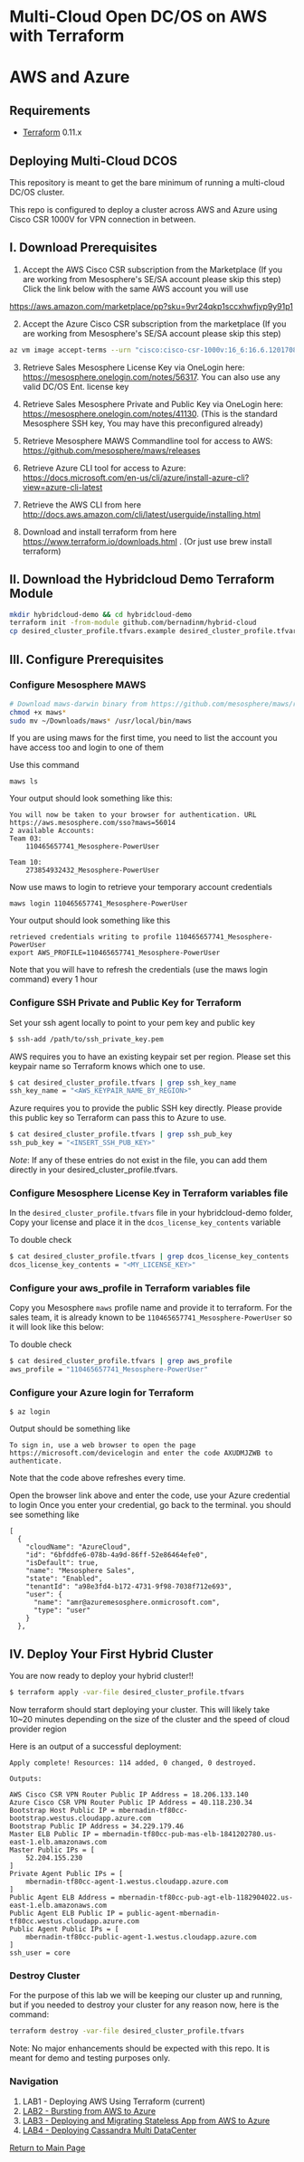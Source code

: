 # Multi-Cloud Open DC/OS on AWS with Terraform
# AWS and Azure

Requirements
------------

-	[Terraform](https://www.terraform.io/downloads.html) 0.11.x

## Deploying Multi-Cloud DCOS 

This repository is meant to get the bare minimum of running a multi-cloud DC/OS cluster.

This repo is configured to deploy a cluster across AWS and Azure using Cisco CSR 1000V for VPN connection in between.

## I. Download Prerequisites 

1. Accept the AWS Cisco CSR subscription from the Marketplace (If you are working from Mesosphere's SE/SA account please skip this step) 
Click the link below with the same AWS account you will use

https://aws.amazon.com/marketplace/pp?sku=9vr24qkp1sccxhwfjvp9y91p1

2.  Accept the Azure Cisco CSR subscription from the marketplace (If you are working from Mesosphere's SE/SA account please skip this step)

```bash
az vm image accept-terms --urn "cisco:cisco-csr-1000v:16_6:16.6.120170804"
```

3.  Retrieve Sales Mesosphere License Key via OneLogin here: https://mesosphere.onelogin.com/notes/56317. You can also use any valid DC/OS Ent. license key

4.  Retrieve Sales Mesosphere Private and Public Key via OneLogin here: https://mesosphere.onelogin.com/notes/41130. (This is the standard Mesosphere SSH key, You may have this preconfigured already)

5.  Retrieve Mesosphere MAWS Commandline tool for access to AWS: https://github.com/mesosphere/maws/releases

6.  Retrieve Azure CLI tool for access to Azure: https://docs.microsoft.com/en-us/cli/azure/install-azure-cli?view=azure-cli-latest

7. Retrieve the AWS CLI from here http://docs.aws.amazon.com/cli/latest/userguide/installing.html

8. Download and install terraform from here https://www.terraform.io/downloads.html . (Or just use brew install terraform)

## II. Download the Hybridcloud Demo Terraform Module

```bash
mkdir hybridcloud-demo && cd hybridcloud-demo
terraform init -from-module github.com/bernadinm/hybrid-cloud
cp desired_cluster_profile.tfvars.example desired_cluster_profile.tfvars
```

## III. Configure Prerequisites

### Configure Mesosphere MAWS 

```bash
# Download maws-darwin binary from https://github.com/mesosphere/maws/releases
chmod +x maws*
sudo mv ~/Downloads/maws* /usr/local/bin/maws
```
If you are using maws for the first time, you need to list the account you have access too and login to one of them

Use this command

````
maws ls
````
Your output should look something like this:

```
You will now be taken to your browser for authentication. URL https://aws.mesosphere.com/sso?maws=56014
2 available Accounts:
Team 03:
	110465657741_Mesosphere-PowerUser

Team 10:
	273854932432_Mesosphere-PowerUser
````
Now use maws to login to retrieve your temporary account credentials

```
maws login 110465657741_Mesosphere-PowerUser
```

Your output should look something like this
```
retrieved credentials writing to profile 110465657741_Mesosphere-PowerUser
export AWS_PROFILE=110465657741_Mesosphere-PowerUser
```

Note that you will have to refresh the credentials (use the maws login command) every 1 hour

### Configure SSH Private and Public Key for Terraform

Set your ssh agent locally to point to your pem key and public key

```bash
$ ssh-add /path/to/ssh_private_key.pem
```

AWS requires you to have an existing keypair set per region. Please set this keypair name so Terraform knows which one to use.

```bash
$ cat desired_cluster_profile.tfvars | grep ssh_key_name
ssh_key_name = "<AWS_KEYPAIR_NAME_BY_REGION>"
```

Azure requires you to provide the public SSH key directly. Please provide this public key so Terraform can pass this to Azure to use. 

```bash
$ cat desired_cluster_profile.tfvars | grep ssh_pub_key
ssh_pub_key = "<INSERT_SSH_PUB_KEY>"
```

*Note*: If any of these entries do not exist in the file, you can add them directly in your desired_cluster_profile.tfvars.

### Configure Mesosphere License Key in Terraform variables file

In the `desired_cluster_profile.tfvars` file in your hybridcloud-demo folder, Copy your license and place it in the `dcos_license_key_contents` variable

To double check 

```bash
$ cat desired_cluster_profile.tfvars | grep dcos_license_key_contents
dcos_license_key_contents = "<MY_LICENSE_KEY>"
```

### Configure your aws_profile in Terraform variables file

Copy you Mesosphere `maws` profile name and provide it to terraform. For the sales team, it is already known to be `110465657741_Mesosphere-PowerUser` so it will look like this below:

To double check 

```bash
$ cat desired_cluster_profile.tfvars | grep aws_profile
aws_profile = "110465657741_Mesosphere-PowerUser"
```

### Configure your Azure login for Terraform

```bash
$ az login
```
Output should be something like  
```
To sign in, use a web browser to open the page https://microsoft.com/devicelogin and enter the code AXUDMJZWB to authenticate.
```
Note that the code above refreshes every time.

Open the browser link above and enter the code, use your Azure credential to login Once you enter your credential, go back to the terminal. you should see something like 

```
[
  {
    "cloudName": "AzureCloud",
    "id": "6bfddfe6-078b-4a9d-86ff-52e86464efe0",
    "isDefault": true,
    "name": "Mesosphere Sales",
    "state": "Enabled",
    "tenantId": "a98e3fd4-b172-4731-9f98-7038f712e693",
    "user": {
      "name": "amr@azuremesosphere.onmicrosoft.com",
      "type": "user"
    }
  },

```


## IV. Deploy Your First Hybrid Cluster

You are now ready to deploy your hybrid cluster!!


```bash
$ terraform apply -var-file desired_cluster_profile.tfvars
```

Now terraform should start deploying your cluster. This will likely take 10~20 minutes depending on the size of the cluster and the speed of cloud provider region 


Here is an output of a successful deployment:

```
Apply complete! Resources: 114 added, 0 changed, 0 destroyed.

Outputs:

AWS Cisco CSR VPN Router Public IP Address = 18.206.133.140
Azure Cisco CSR VPN Router Public IP Address = 40.118.230.34
Bootstrap Host Public IP = mbernadin-tf80cc-bootstrap.westus.cloudapp.azure.com
Bootstrap Public IP Address = 34.229.179.46
Master ELB Public IP = mbernadin-tf80cc-pub-mas-elb-1841202780.us-east-1.elb.amazonaws.com
Master Public IPs = [
    52.204.155.230
]
Private Agent Public IPs = [
    mbernadin-tf80cc-agent-1.westus.cloudapp.azure.com
]
Public Agent ELB Address = mbernadin-tf80cc-pub-agt-elb-1182904022.us-east-1.elb.amazonaws.com
Public Agent ELB Public IP = public-agent-mbernadin-tf80cc.westus.cloudapp.azure.com
Public Agent Public IPs = [
    mbernadin-tf80cc-public-agent-1.westus.cloudapp.azure.com
]
ssh_user = core
```

### Destroy Cluster

For the purpose of this lab we will be keeping our cluster up and running, but if you needed to destroy your cluster for any reason now, here is the command: 

```bash
terraform destroy -var-file desired_cluster_profile.tfvars
```

Note: No major enhancements should be expected with this repo. It is meant for demo and testing purposes only.

### Navigation

1. LAB1 - Deploying AWS Using Terraform (current)
2. [LAB2 - Bursting from AWS to Azure](./lab-2-bursting-from-aws-to-azure.md)
3. [LAB3 - Deploying and Migrating Stateless App from AWS to Azure](./lab-3-deploying-and-migrating-stateless-app.md)
4. [LAB4 - Deploying Cassandra Multi DataCenter](./lab-4-deploying-cassandra-multi-dc-cluster.md)

[Return to Main Page](../README.md)
